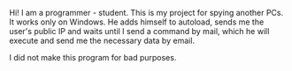Hi! I am a programmer - student. This is my project for spying another PCs. It works only on Windows. He adds himself to autoload, sends me the user's public IP and waits until I send a command by mail, which he will execute and send me the necessary data by email. 

 I did not make this program for bad purposes.
